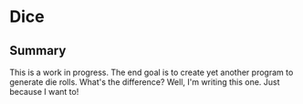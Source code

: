 Dice
====

Summary
-------

This is a work in progress. The end goal is to create yet 
another program to generate die rolls. What's the difference?
Well, I'm writing this one. Just because I want to!  